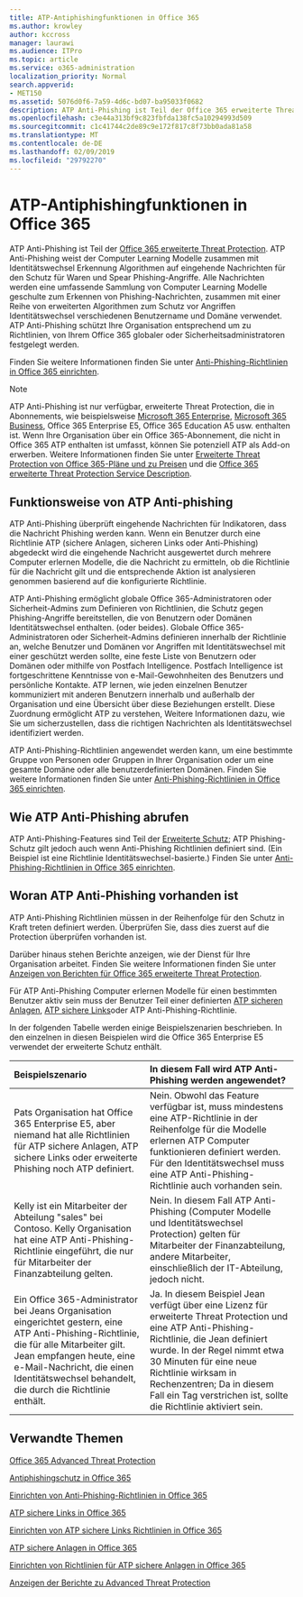 ```yaml
---
title: ATP-Antiphishingfunktionen in Office 365
ms.author: krowley
author: kccross
manager: laurawi
ms.audience: ITPro
ms.topic: article
ms.service: o365-administration
localization_priority: Normal
search.appverid:
- MET150
ms.assetid: 5076d0f6-7a59-4d6c-bd07-ba95033f0682
description: ATP Anti-Phishing ist Teil der Office 365 erweiterte Threat Protection. ATP Anti-Phishing weist der Computer Learning Modelle zusammen mit Identitätswechsel Erkennung Algorithmen auf eingehende Nachrichten für den Schutz für Waren und Spear Phishing-Angriffe. Alle Nachrichten werden eine umfassende Sammlung von Computer Learning Modelle geschulte zum Erkennen von Phishing-Nachrichten, zusammen mit einer Reihe von erweiterten Algorithmen zum Schutz vor Angriffen Identitätswechsel verschiedenen Benutzername und Domäne verwendet.
ms.openlocfilehash: c3e44a313bf9c823fbfda138fc5a10294993d509
ms.sourcegitcommit: c1c41744c2de89c9e172f817c8f73bb0ada81a58
ms.translationtype: MT
ms.contentlocale: de-DE
ms.lasthandoff: 02/09/2019
ms.locfileid: "29792270"
---
```

# <a name="atp-anti-phishing-capabilities-in-office-365"></a>ATP-Antiphishingfunktionen in Office 365

ATP Anti-Phishing ist Teil der [Office 365 erweiterte Threat Protection](office-365-atp.md). ATP Anti-Phishing weist der Computer Learning Modelle zusammen mit Identitätswechsel Erkennung Algorithmen auf eingehende Nachrichten für den Schutz für Waren und Spear Phishing-Angriffe. Alle Nachrichten werden eine umfassende Sammlung von Computer Learning Modelle geschulte zum Erkennen von Phishing-Nachrichten, zusammen mit einer Reihe von erweiterten Algorithmen zum Schutz vor Angriffen Identitätswechsel verschiedenen Benutzername und Domäne verwendet. ATP Anti-Phishing schützt Ihre Organisation entsprechend um zu Richtlinien, von Ihrem Office 365 globaler oder Sicherheitsadministratoren festgelegt werden.
  
Finden Sie weitere Informationen finden Sie unter [Anti-Phishing-Richtlinien in Office 365 einrichten](set-up-anti-phishing-policies.md).
  
> [!NOTE]
> ATP Anti-Phishing ist nur verfügbar, erweiterte Threat Protection, die in Abonnements, wie beispielsweise [Microsoft 365 Enterprise](https://www.microsoft.com/microsoft-365/enterprise/home), [Microsoft 365 Business](https://www.microsoft.com/microsoft-365/business), Office 365 Enterprise E5, Office 365 Education A5 usw. enthalten ist. Wenn Ihre Organisation über ein Office 365-Abonnement, die nicht in Office 365 ATP enthalten ist umfasst, können Sie potenziell ATP als Add-on erwerben. Weitere Informationen finden Sie unter [Erweiterte Threat Protection von Office 365-Pläne und zu Preisen](https://products.office.com/exchange/advance-threat-protection) und die [Office 365 erweiterte Threat Protection Service Description](https://docs.microsoft.com/office365/servicedescriptions/office-365-advanced-threat-protection-service-description).

## <a name="how-atp-anti-phishing-works"></a>Funktionsweise von ATP Anti-phishing

ATP Anti-Phishing überprüft eingehende Nachrichten für Indikatoren, dass die Nachricht Phishing werden kann. Wenn ein Benutzer durch eine Richtlinie ATP (sichere Anlagen, sicheren Links oder Anti-Phishing) abgedeckt wird die eingehende Nachricht ausgewertet durch mehrere Computer erlernen Modelle, die die Nachricht zu ermitteln, ob die Richtlinie für die Nachricht gilt und die entsprechende Aktion ist analysieren genommen basierend auf die konfigurierte Richtlinie.
  
ATP Anti-Phishing ermöglicht globale Office 365-Administratoren oder Sicherheit-Admins zum Definieren von Richtlinien, die Schutz gegen Phishing-Angriffe bereitstellen, die von Benutzern oder Domänen Identitätswechsel enthalten. (oder beides). Globale Office 365-Administratoren oder Sicherheit-Admins definieren innerhalb der Richtlinie an, welche Benutzer und Domänen vor Angriffen mit Identitätswechsel mit einer geschützt werden sollte, eine feste Liste von Benutzern oder Domänen oder mithilfe von Postfach Intelligence. Postfach Intelligence ist fortgeschrittene Kenntnisse von e-Mail-Gewohnheiten des Benutzers und persönliche Kontakte. ATP lernen, wie jeden einzelnen Benutzer kommuniziert mit anderen Benutzern innerhalb und außerhalb der Organisation und eine Übersicht über diese Beziehungen erstellt. Diese Zuordnung ermöglicht ATP zu verstehen, Weitere Informationen dazu, wie Sie um sicherzustellen, dass die richtigen Nachrichten als Identitätswechsel identifiziert werden.
  
ATP Anti-Phishing-Richtlinien angewendet werden kann, um eine bestimmte Gruppe von Personen oder Gruppen in Ihrer Organisation oder um eine gesamte Domäne oder alle benutzerdefinierten Domänen. Finden Sie weitere Informationen finden Sie unter [Anti-Phishing-Richtlinien in Office 365 einrichten](set-up-anti-phishing-policies.md).
  
## <a name="how-to-get-atp-anti-phishing"></a>Wie ATP Anti-Phishing abrufen

ATP Anti-Phishing-Features sind Teil der [Erweiterte Schutz](office-365-atp.md); ATP Phishing-Schutz gilt jedoch auch wenn Anti-Phishing Richtlinien definiert sind. (Ein Beispiel ist eine Richtlinie Identitätswechsel-basierte.) Finden Sie unter [Anti-Phishing-Richtlinien in Office 365 einrichten](set-up-anti-phishing-policies.md).
  
## <a name="how-to-know-if-atp-anti-phishing-is-in-place"></a>Woran ATP Anti-Phishing vorhanden ist

ATP Anti-Phishing Richtlinien müssen in der Reihenfolge für den Schutz in Kraft treten definiert werden. Überprüfen Sie, dass dies zuerst auf die Protection überprüfen vorhanden ist.

Darüber hinaus stehen Berichte anzeigen, wie der Dienst für Ihre Organisation arbeitet. Finden Sie weitere Informationen finden Sie unter [Anzeigen von Berichten für Office 365 erweiterte Threat Protection](view-reports-for-atp.md).

Für ATP Anti-Phishing Computer erlernen Modelle für einen bestimmten Benutzer aktiv sein muss der Benutzer Teil einer definierten [ATP sicheren Anlagen](atp-safe-attachments.md), [ATP sichere Links](atp-safe-links.md)oder ATP Anti-Phishing-Richtlinie. 

In der folgenden Tabelle werden einige Beispielszenarien beschrieben. In den einzelnen in diesen Beispielen wird die Office 365 Enterprise E5 verwendet der erweiterte Schutz enthält.
  
|**Beispielszenario**|**In diesem Fall wird ATP Anti-Phishing werden angewendet?**|
|:-----|:-----|
|Pats Organisation hat Office 365 Enterprise E5, aber niemand hat alle Richtlinien für ATP sichere Anlagen, ATP sichere Links oder erweiterte Phishing noch ATP definiert.|Nein. Obwohl das Feature verfügbar ist, muss mindestens eine ATP-Richtlinie in der Reihenfolge für die Modelle erlernen ATP Computer funktionieren definiert werden. Für den Identitätswechsel muss eine ATP Anti-Phishing-Richtlinie auch vorhanden sein.|
|Kelly ist ein Mitarbeiter der Abteilung "sales" bei Contoso. Kelly Organisation hat eine ATP Anti-Phishing-Richtlinie eingeführt, die nur für Mitarbeiter der Finanzabteilung gelten.|Nein. In diesem Fall ATP Anti-Phishing (Computer Modelle und Identitätswechsel Protection) gelten für Mitarbeiter der Finanzabteilung, andere Mitarbeiter, einschließlich der IT-Abteilung, jedoch nicht.|
|Ein Office 365-Administrator bei Jeans Organisation eingerichtet gestern, eine ATP Anti-Phishing-Richtlinie, die für alle Mitarbeiter gilt. Jean empfangen heute, eine e-Mail-Nachricht, die einen Identitätswechsel behandelt, die durch die Richtlinie enthält.|Ja. In diesem Beispiel Jean verfügt über eine Lizenz für erweiterte Threat Protection und eine ATP Anti-Phishing-Richtlinie, die Jean definiert wurde. In der Regel nimmt etwa 30 Minuten für eine neue Richtlinie wirksam in Rechenzentren; Da in diesem Fall ein Tag verstrichen ist, sollte die Richtlinie aktiviert sein.|

## <a name="related-topics"></a>Verwandte Themen

[Office 365 Advanced Threat Protection](office-365-atp.md)
  
[Antiphishingschutz in Office 365](anti-phishing-protection.md)
  
[Einrichten von Anti-Phishing-Richtlinien in Office 365](set-up-anti-phishing-policies.md)
  
[ATP sichere Links in Office 365](atp-safe-links.md)
  
[Einrichten von ATP sichere Links Richtlinien in Office 365](set-up-atp-safe-links-policies.md)
  
[ATP sichere Anlagen in Office 365](atp-safe-attachments.md)
  
[Einrichten von Richtlinien für ATP sichere Anlagen in Office 365](set-up-atp-safe-attachments-policies.md)
  
[Anzeigen der Berichte zu Advanced Threat Protection](view-reports-for-atp.md)
